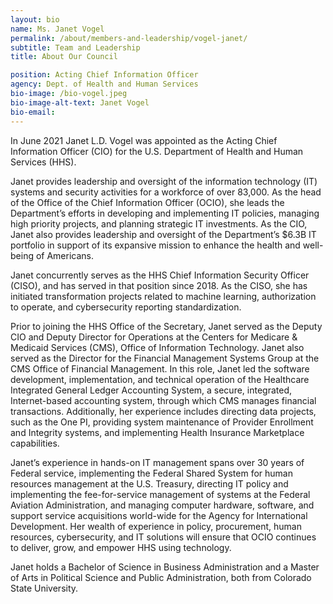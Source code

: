 ```yaml
---
layout: bio
name: Ms. Janet Vogel
permalink: /about/members-and-leadership/vogel-janet/
subtitle: Team and Leadership
title: About Our Council

position: Acting Chief Information Officer
agency: Dept. of Health and Human Services
bio-image: /bio-vogel.jpeg
bio-image-alt-text: Janet Vogel
bio-email:
---
```


In June 2021 Janet L.D. Vogel was appointed as the Acting Chief Information Officer (CIO) for the U.S. Department of Health and Human Services (HHS).
 
Janet provides leadership and oversight of the information technology (IT) systems and security activities for a workforce of over 83,000.  As the head of the Office of the Chief Information Officer (OCIO), she leads the Department’s efforts in developing and implementing IT policies, managing high priority projects, and planning strategic IT investments.  As the CIO, Janet also provides leadership and oversight of the Department’s $6.3B IT portfolio in support of its expansive mission to enhance the health and well-being of Americans.
 
Janet concurrently serves as the HHS Chief Information Security Officer (CISO), and has served in that position since 2018.  As the CISO, she has initiated transformation projects related to machine learning, authorization to operate, and cybersecurity reporting standardization.  
 
Prior to joining the HHS Office of the Secretary, Janet served as the Deputy CIO and Deputy Director for Operations at the Centers for Medicare & Medicaid Services (CMS), Office of Information Technology.  Janet also served as the Director for the Financial Management Systems Group at the CMS Office of Financial Management.  In this role, Janet led the software development, implementation, and technical operation of the Healthcare Integrated General Ledger Accounting System, a secure, integrated, Internet-based accounting system, through which CMS manages financial transactions.  Additionally, her experience includes directing data projects, such as the One PI, providing system maintenance of Provider Enrollment and Integrity systems, and implementing Health Insurance Marketplace capabilities.  
 
Janet’s experience in hands-on IT management spans over 30 years of Federal service, implementing the Federal Shared System for human resources management at the U.S. Treasury, directing IT policy and implementing the fee-for-service management of systems at the Federal Aviation Administration, and managing computer hardware, software, and support service acquisitions world-wide for the Agency for International Development.  Her wealth of experience in policy, procurement, human resources, cybersecurity, and IT solutions will ensure that OCIO continues to deliver, grow, and empower HHS using technology.
 
Janet holds a Bachelor of Science in Business Administration and a Master of Arts in Political Science and Public Administration, both from Colorado State University.
